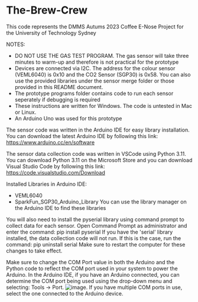 # The-Brew-Crew

This code represents the DMMS Autums 2023 Coffee E-Nose Project for the University of Technology Sydney

NOTES:
- DO NOT USE THE GAS TEST PROGRAM. The gas sensor will take three minutes to warm-up and therefore is not practical for the prototype
- Devices are connected via I2C. The address for the colour sensor (VEML6040) is 0x10 and the CO2 Sensor (SGP30) is 0x58. You can also use the provided libraries under the sensor merge folder or those provided in this README document.
- The prototype programs folder contains code to run each sensor seperately if debugging is required
- These instructions are written for Windows. The code is untested in Mac or Linux.
- An Arduino Uno was used for this prototype

The sensor code was written in the Arduino IDE for easy library installation. You can download the latest Arduino IDE by following this link:
https://www.arduino.cc/en/software

The sensor data collection code was written in VSCode using Python 3.11.
You can download Python 3.11 on the Microsoft Store and you can download Visual Studio Code by following this link:
https://code.visualstudio.com/Download

Installed Libraries in Arduino IDE:
- VEML6040
- SparkFun_SGP30_Arduino_Library
You can use the library manager on the Arduino IDE to find these libraries

You will also need to install the pyserial library using command prompt to collect data for each sensor. Open Command Prompt as administrator and enter the command:
  pip install pyserial
If you have the 'serial' library installed, the data collection code will not run. If this is the case, run the command:
  pip uninstall serial
Make sure to restart the computer for these changes to take effect.

Make sure to change the COM Port value in both the Arduino and the Python code to reflect the COM port used in your system to power the Arduino. In the Arduino IDE, if you have an Arduino connected, you can determine the COM port being used using the drop-down menu and selecting: Tools -> Port. 
![image](https://github.com/CameronAGordon/The-Brew-Crew/assets/113693190/91634ec5-07c8-46db-8140-f68423b91de0). 
If you have multiple COM ports in use, select the one connected to the Arduino device. 




